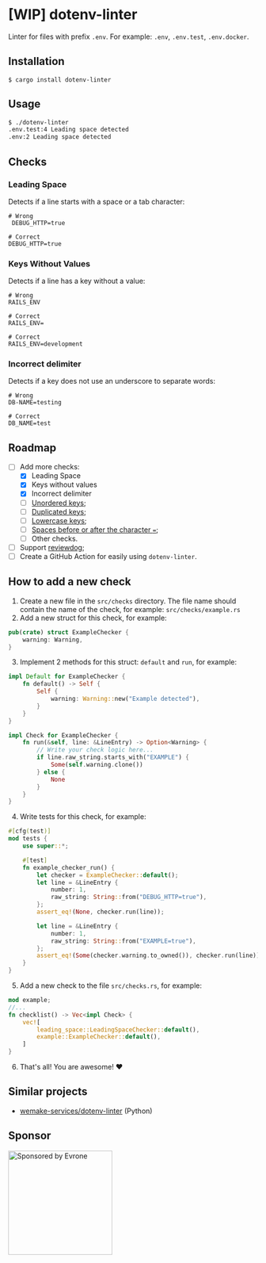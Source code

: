 # [WIP] dotenv-linter

Linter for files with prefix `.env`. For example: `.env`, `.env.test`, `.env.docker`.

## Installation

`$ cargo install dotenv-linter`

## Usage

```bash
$ ./dotenv-linter
.env.test:4 Leading space detected
.env:2 Leading space detected
```

## Checks

### Leading Space

Detects if a line starts with a space or a tab character:
```env
# Wrong
 DEBUG_HTTP=true

# Correct
DEBUG_HTTP=true
```

### Keys Without Values

Detects if a line has a key without a value:
```env
# Wrong
RAILS_ENV

# Correct
RAILS_ENV=

# Correct
RAILS_ENV=development
```

### Incorrect delimiter

Detects if a key does not use an underscore to separate words:
```env
# Wrong
DB-NAME=testing

# Correct
DB_NAME=test
```

## Roadmap
- [ ] Add more checks:
  - [x] Leading Space
  - [x] Keys without values
  - [x] Incorrect delimiter
  - [ ] [Unordered keys](https://github.com/mgrachev/dotenv-linter/issues/4);
  - [ ] [Duplicated keys](https://github.com/mgrachev/dotenv-linter/issues/5);
  - [ ] [Lowercase keys](https://github.com/mgrachev/dotenv-linter/issues/6);
  - [ ] [Spaces before or after the character `=`](https://github.com/mgrachev/dotenv-linter/issues/9);
  - [ ] Other checks.
- [ ] Support [reviewdog](https://github.com/reviewdog/reviewdog);
- [ ] Create a GitHub Action for easily using `dotenv-linter`.

## How to add a new check
1. Create a new file in the `src/checks` directory. The file name should contain the name of the check, for example: `src/checks/example.rs`
2. Add a new struct for this check, for example:

```rust
pub(crate) struct ExampleChecker {
    warning: Warning,
}
```

3. Implement 2 methods for this struct: `default` and `run`, for example:

```rust
impl Default for ExampleChecker {
    fn default() -> Self {
        Self {
            warning: Warning::new("Example detected"),
        }
    }
}

impl Check for ExampleChecker {
    fn run(&self, line: &LineEntry) -> Option<Warning> {
        // Write your check logic here...
        if line.raw_string.starts_with("EXAMPLE") {
            Some(self.warning.clone())
        } else {
            None
        }
    }
}
```

4. Write tests for this check, for example:

```rust
#[cfg(test)]
mod tests {
    use super::*;

    #[test]
    fn example_checker_run() {
        let checker = ExampleChecker::default();
        let line = &LineEntry {
            number: 1,
            raw_string: String::from("DEBUG_HTTP=true"),
        };
        assert_eq!(None, checker.run(line));

        let line = &LineEntry {
            number: 1,
            raw_string: String::from("EXAMPLE=true"),
        };
        assert_eq!(Some(checker.warning.to_owned()), checker.run(line));
    }
}
```

5. Add a new check to the file `src/checks.rs`, for example:

```rust
mod example;
//...
fn checklist() -> Vec<impl Check> {
    vec![
        leading_space::LeadingSpaceChecker::default(),
        example::ExampleChecker::default(),
    ]
}
```

6. That's all! You are awesome! ❤️

## Similar projects
* [wemake-services/dotenv-linter](https://github.com/wemake-services/dotenv-linter) (Python)

## Sponsor

<p>
  <a href="https://evrone.com/?utm_source=action-rubocop">
    <img src="https://solovev.one/static/evrone-sponsored-300.png" 
      alt="Sponsored by Evrone" width="210">
  </a>
</p>
